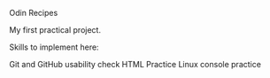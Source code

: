 Odin Recipes

 My first practical project.
 
 Skills to implement here:
 
  Git and GitHub usability check
  HTML Practice
  Linux console practice


